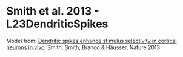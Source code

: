 # Smith et al. 2013 - L23DendriticSpikes


Model from: [Dendritic spikes enhance stimulus selectivity in cortical neurons in vivo](http://www.nature.com/nature/journal/v503/n7474/full/nature12600.html), Smith, Smith, Branco & Häusser, Nature 2013


